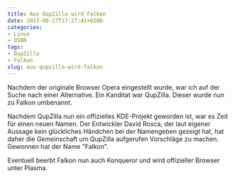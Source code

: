 ```yaml
---
title: Aus QupZilla wird Falkon
date: 2017-08-27T17:27:41+0100
categories:
- Linux
- OSBN
tags:
- QupZilla
- Falkon
slug: aus-qupzilla-wird-falkon
---
```

Nachdem der originale Browser Opera eingestellt wurde, war ich auf der Suche nach einer Alternative. Ein Kanditat war QupZilla. Dieser wurde nun zu Falkon umbenannt.

Nachdem QupZilla nun ein offizielles KDE-Projekt geworden ist, war es Zeit für einen neuen Namen. Der Entwickler David Rosca, der laut eigener Aussage kein glückliches Händchen bei der Namengeben gezeigt hat, hat daher die Gemeinschaft um QupZilla aufgerufen Vorschläge zu machen. Gewonnen hat der Name "Falkon".

Eventuell beerbt Falkon nun auch Konqueror und wird offizieller Browser unter Plasma.
